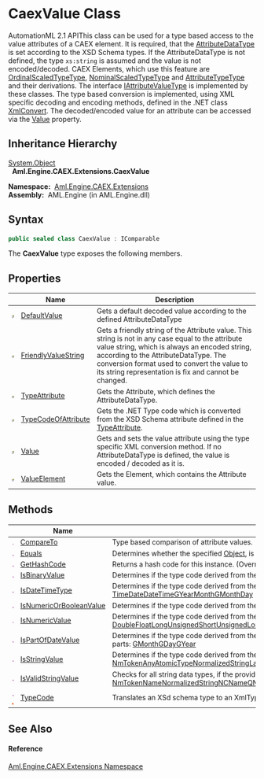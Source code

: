 CaexValue Class
===============
AutomationML 2.1 APIThis class can be used for a type based access to the value attributes of a CAEX element. It is required, that the [AttributeDataType][1] is set according to the XSD Schema types. If the AttributeDataType is not defined, the type `xs:string` is assumed and the value is not encoded/decoded. CAEX Elements, which use this feature are [OrdinalScaledTypeType][2], [NominalScaledTypeType][3] and [AttributeTypeType][4] and their derivations. The interface [IAttributeValueType][5] is implemented by these classes. The type based conversion is implemented, using XML specific decoding and encoding methods, defined in the .NET class [XmlConvert][6]. The decoded/encoded value for an attribute can be accessed via the [Value][7] property.


Inheritance Hierarchy
---------------------
[System.Object][8]  
  **Aml.Engine.CAEX.Extensions.CaexValue**  

  **Namespace:**  [Aml.Engine.CAEX.Extensions][9]  
  **Assembly:**  AML.Engine (in AML.Engine.dll)

Syntax
------

```csharp
public sealed class CaexValue : IComparable
```

The **CaexValue** type exposes the following members.


Properties
----------

                   | Name                      | Description                                                                                                                                                                                                                                                                                          
------------------ | ------------------------- | ---------------------------------------------------------------------------------------------------------------------------------------------------------------------------------------------------------------------------------------------------------------------------------------------------- 
![Public property] | [DefaultValue][10]        | Gets a default decoded value according to the defined AttributeDataType                                                                                                                                                                                                                              
![Public property] | [FriendlyValueString][11] | Gets a friendly string of the Attribute value. This string is not in any case equal to the attribute value string, which is always an encoded string, according to the AttributeDataType. The conversion format used to convert the value to its string representation is fix and cannot be changed. 
![Public property] | [TypeAttribute][12]       | Gets the Attribute, which defines the AttributeDataType.                                                                                                                                                                                                                                             
![Public property] | [TypeCodeOfAttribute][13] | Gets the .NET Type code which is converted from the XSD Schema attribute defined in the [TypeAttribute][12].                                                                                                                                                                                         
![Public property] | [Value][7]                | Gets and sets the value attribute using the type specific XML conversion method. If no AttributeDataType is defined, the value is encoded / decoded as it is.                                                                                                                                        
![Public property] | [ValueElement][14]        | Gets the Element, which contains the Attribute value.                                                                                                                                                                                                                                                


Methods
-------

                                 | Name                          | Description                                                                                                                                                                                                                                                                                                                                                                                                                 
-------------------------------- | ----------------------------- | --------------------------------------------------------------------------------------------------------------------------------------------------------------------------------------------------------------------------------------------------------------------------------------------------------------------------------------------------------------------------------------------------------------------------- 
![Public method]                 | [CompareTo][15]               | Type based comparison of attribute values.                                                                                                                                                                                                                                                                                                                                                                                  
![Public method]                 | [Equals][16]                  | Determines whether the specified [Object][8], is equal to this instance. (Overrides [Object.Equals(Object)][17].)                                                                                                                                                                                                                                                                                                           
![Public method]                 | [GetHashCode][18]             | Returns a hash code for this instance. (Overrides [Object.GetHashCode()][19].)                                                                                                                                                                                                                                                                                                                                              
![Public method]                 | [IsBinaryValue][20]           | Determines if the type code derived from the Attribute datatype is a binary type.                                                                                                                                                                                                                                                                                                                                           
![Public method]                 | [IsDateTimeType][21]          | Determines if the type code derived from the Attribute datatype is a date time type. The following type codes are recognized as date time types: [Time][22][Date][22][DateTime][22][GYearMonth][22][GMonthDay][22]                                                                                                                                                                                                          
![Public method]                 | [IsNumericOrBooleanValue][23] | Determines if the type code derived from the Attribute datatype is a numeric or boolean type. For a lit of numeric types .                                                                                                                                                                                                                                                                                                  
![Public method]                 | [IsNumericValue][24]          | Determines if the type code derived from the Attribute datatype is a numeric type. The following type codes are recognized as numeric types: [Double][22][Float][22][Long][22][UnsignedShort][22][UnsignedLong][22][UnsignedInt][22][UnsignedByte][22][Int][22][UnsignedShort][22][Short][22][NegativeInteger][22][PositiveInteger][22][Decimal][22][NonPositiveInteger][22][NonNegativeInteger][22][Byte][22][Integer][22] 
![Public method]                 | [IsPartOfDateValue][25]       | Determines if the type code derived from the Attribute datatype defined a part of a date. The datatype `ushort` is used for a date part. The following type codes are recognized as date parts: [GMonth][22][GDay][22][GYear][22]                                                                                                                                                                                           
![Public method]                 | [IsStringValue][26]           | Determines if the type code derived from the Attribute datatype is a string type. The following type codes are recognized as string types: [NmToken][22][AnyAtomicType][22][NormalizedString][22][Language][22][String][22][Token][22][NCName][22][QName][22][Name][22][Text][22]                                                                                                                                           
![Public method]                 | [IsValidStringValue][27]      | Checks for all string data types, if the provided string is valid according to the defined data type [TypeCodeOfAttribute][13]. The supported types are : [NmToken][22][Name][22][NormalizedString][22][NCName][22][QName][22][Token][22]                                                                                                                                                                                   
![Public method]![Static member] | [TypeCode][28]                | Translates an XSd schema type to an XmlTypeCode.                                                                                                                                                                                                                                                                                                                                                                            


See Also
--------

#### Reference
[Aml.Engine.CAEX.Extensions Namespace][9]  

[1]: ../../Aml.Engine.CAEX/AttributeTypeType/AttributeDataType.md
[2]: ../../Aml.Engine.CAEX/OrdinalScaledTypeType/README.md
[3]: ../../Aml.Engine.CAEX/NominalScaledTypeType/README.md
[4]: ../../Aml.Engine.CAEX/AttributeTypeType/README.md
[5]: ../../Aml.Engine.CAEX/IAttributeValueType/README.md
[6]: https://docs.microsoft.com/dotnet/api/system.xml.xmlconvert
[7]: Value.md
[8]: https://docs.microsoft.com/dotnet/api/system.object
[9]: ../README.md
[10]: DefaultValue.md
[11]: FriendlyValueString.md
[12]: TypeAttribute.md
[13]: TypeCodeOfAttribute.md
[14]: ValueElement.md
[15]: CompareTo.md
[16]: Equals.md
[17]: https://docs.microsoft.com/dotnet/api/system.object.equals#System_Object_Equals_System_Object_
[18]: GetHashCode.md
[19]: https://docs.microsoft.com/dotnet/api/system.object.gethashcode#System_Object_GetHashCode
[20]: IsBinaryValue.md
[21]: IsDateTimeType.md
[22]: https://docs.microsoft.com/dotnet/api/system.xml.schema.xmltypecode
[23]: IsNumericOrBooleanValue.md
[24]: IsNumericValue.md
[25]: IsPartOfDateValue.md
[26]: IsStringValue.md
[27]: IsValidStringValue.md
[28]: TypeCode.md
[29]: https://www.automationml.org
[30]: ../../icons/logoShade.png
[Public property]: ../../icons/pubproperty.gif "Public property"
[Public method]: ../../icons/pubmethod.gif "Public method"
[Static member]: ../../icons/static.gif "Static member"